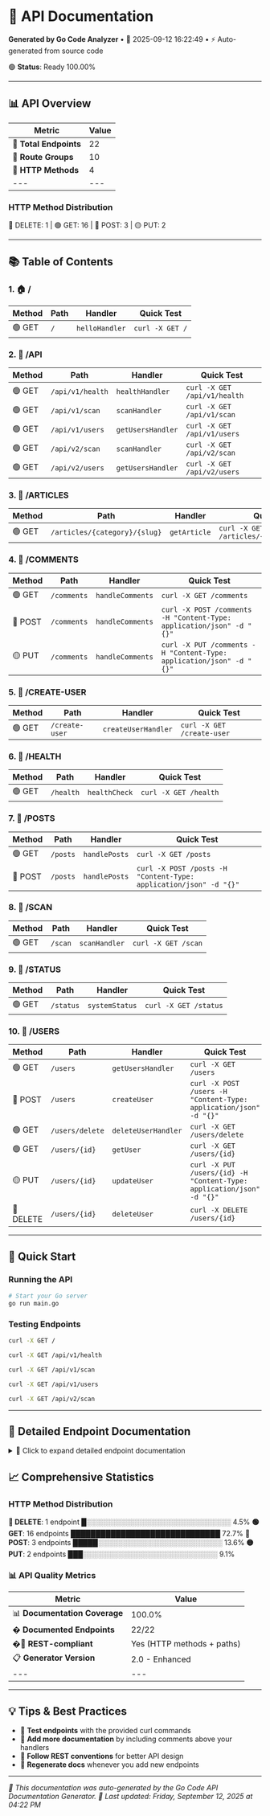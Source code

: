 # 🚀 API Documentation

**Generated by Go Code Analyzer** • 📅 2025-09-12 16:22:49 • ⚡ Auto-generated from source code

🟢 **Status**: Ready 100.00%

---

## 📊 API Overview

| Metric | Value |
|---|-----|
| 🔗 **Total Endpoints** | 22 |
| 📁 **Route Groups** | 10 |
| 🔧 **HTTP Methods** | 4 |
|---|---|

### HTTP Method Distribution

🔴 DELETE: 1 | 🟢 GET: 16 | 🔵 POST: 3 | 🟡 PUT: 2

---

## 📚 Table of Contents

### 1. 🏠 /

| Method | Path | Handler | Quick Test |
|--------|------|---------|------------|
| 🟢 GET | `/` | `helloHandler` | `curl -X GET /` |


### 2. 📁 /API

| Method | Path | Handler | Quick Test |
|--------|------|---------|------------|
| 🟢 GET | `/api/v1/health` | `healthHandler` | `curl -X GET /api/v1/health` |
| 🟢 GET | `/api/v1/scan` | `scanHandler` | `curl -X GET /api/v1/scan` |
| 🟢 GET | `/api/v1/users` | `getUsersHandler` | `curl -X GET /api/v1/users` |
| 🟢 GET | `/api/v2/scan` | `scanHandler` | `curl -X GET /api/v2/scan` |
| 🟢 GET | `/api/v2/users` | `getUsersHandler` | `curl -X GET /api/v2/users` |


### 3. 📁 /ARTICLES

| Method | Path | Handler | Quick Test |
|--------|------|---------|------------|
| 🟢 GET | `/articles/{category}/{slug}` | `getArticle` | `curl -X GET /articles/{category}/{slug}` |


### 4. 📁 /COMMENTS

| Method | Path | Handler | Quick Test |
|--------|------|---------|------------|
| 🟢 GET | `/comments` | `handleComments` | `curl -X GET /comments` |
| 🔵 POST | `/comments` | `handleComments` | `curl -X POST /comments -H "Content-Type: application/json" -d "{}"` |
| 🟡 PUT | `/comments` | `handleComments` | `curl -X PUT /comments -H "Content-Type: application/json" -d "{}"` |


### 5. 📁 /CREATE-USER

| Method | Path | Handler | Quick Test |
|--------|------|---------|------------|
| 🟢 GET | `/create-user` | `createUserHandler` | `curl -X GET /create-user` |


### 6. 📁 /HEALTH

| Method | Path | Handler | Quick Test |
|--------|------|---------|------------|
| 🟢 GET | `/health` | `healthCheck` | `curl -X GET /health` |


### 7. 📁 /POSTS

| Method | Path | Handler | Quick Test |
|--------|------|---------|------------|
| 🟢 GET | `/posts` | `handlePosts` | `curl -X GET /posts` |
| 🔵 POST | `/posts` | `handlePosts` | `curl -X POST /posts -H "Content-Type: application/json" -d "{}"` |


### 8. 📁 /SCAN

| Method | Path | Handler | Quick Test |
|--------|------|---------|------------|
| 🟢 GET | `/scan` | `scanHandler` | `curl -X GET /scan` |


### 9. 📁 /STATUS

| Method | Path | Handler | Quick Test |
|--------|------|---------|------------|
| 🟢 GET | `/status` | `systemStatus` | `curl -X GET /status` |


### 10. 📁 /USERS

| Method | Path | Handler | Quick Test |
|--------|------|---------|------------|
| 🟢 GET | `/users` | `getUsersHandler` | `curl -X GET /users` |
| 🔵 POST | `/users` | `createUser` | `curl -X POST /users -H "Content-Type: application/json" -d "{}"` |
| 🟢 GET | `/users/delete` | `deleteUserHandler` | `curl -X GET /users/delete` |
| 🟢 GET | `/users/{id}` | `getUser` | `curl -X GET /users/{id}` |
| 🟡 PUT | `/users/{id}` | `updateUser` | `curl -X PUT /users/{id} -H "Content-Type: application/json" -d "{}"` |
| 🔴 DELETE | `/users/{id}` | `deleteUser` | `curl -X DELETE /users/{id}` |


---

## 🚀 Quick Start

### Running the API
```bash
# Start your Go server
go run main.go
```

### Testing Endpoints
```bash
curl -X GET /
```
```bash
curl -X GET /api/v1/health
```
```bash
curl -X GET /api/v1/scan
```
```bash
curl -X GET /api/v1/users
```
```bash
curl -X GET /api/v2/scan
```
---

## 🔧 Detailed Endpoint Documentation

<details>
<summary>📖 Click to expand detailed endpoint documentation</summary>

### 🏠 / Endpoints

<details>
<summary>🟢 GET `/`</summary>

**📝 Overview**
| Property | Value |
|---|-----|
| 🔧 Handler | `helloHandler` |
| 📖 Description | Router example file - contains the actual route registrations |

**🧪 Testing**
```bash
curl -X GET /
```

**💡 Expected Response**
```json
{
  "message": "Success response"
}
```
</details>


---

### 📁 /API Endpoints

<details>
<summary>🟢 GET `/api/v1/health`</summary>

**📝 Overview**
| Property | Value |
|---|-----|
| 🔧 Handler | `healthHandler` |
| 📖 Description | REST-style routes |

**🧪 Testing**
```bash
curl -X GET /api/v1/health
```

**💡 Expected Response**
```json
{"status": "ok"}
```
</details>

<details>
<summary>🟢 GET `/api/v1/scan`</summary>

**📝 Overview**
| Property | Value |
|---|-----|
| 🔧 Handler | `scanHandler` |
| 📖 Description | REST-style routes |

**🧪 Testing**
```bash
curl -X GET /api/v1/scan
```

**💡 Expected Response**
```json
{
  "message": "Success response"
}
```
</details>

<details>
<summary>🟢 GET `/api/v1/users`</summary>

**📝 Overview**
| Property | Value |
|---|-----|
| 🔧 Handler | `getUsersHandler` |
| 📖 Description | REST |

**🧪 Testing**
```bash
curl -X GET /api/v1/users
```

**💡 Expected Response**
```json
[
  {
    "id": 1,
    "name": "John Doe",
    "email": "john@example.com"
  }
]
```
</details>

<details>
<summary>🟢 GET `/api/v2/scan`</summary>

**📝 Overview**
| Property | Value |
|---|-----|
| 🔧 Handler | `scanHandler` |
| 📖 Description | Framework examples file - demonstrates different web framework patterns This shows the actual code patterns that t |

**🧪 Testing**
```bash
curl -X GET /api/v2/scan
```

**💡 Expected Response**
```json
{
  "message": "Success response"
}
```
</details>

<details>
<summary>🟢 GET `/api/v2/users`</summary>

**📝 Overview**
| Property | Value |
|---|-----|
| 🔧 Handler | `getUsersHandler` |
| 📖 Description | Framework examples file - demonstrates different web framework pat |

**🧪 Testing**
```bash
curl -X GET /api/v2/users
```

**💡 Expected Response**
```json
[
  {
    "id": 1,
    "name": "John Doe",
    "email": "john@example.com"
  }
]
```
</details>


---

### 📁 /ARTICLES Endpoints

<details>
<summary>🟢 GET `/articles/{category}/{slug}`</summary>

**📝 Overview**
| Property | Value |
|---|-----|
| 🔧 Handler | `getArticle` |
| 📖 Description | Multiple methods on same path - Gorilla Mux Path Handler |

**🧪 Testing**
```bash
curl -X GET /articles/{category}/{slug}
```

**💡 Expected Response**
```json
{
  "message": "Success response"
}
```
</details>


---

### 📁 /COMMENTS Endpoints

<details>
<summary>🟢 GET `/comments`</summary>

**📝 Overview**
| Property | Value |
|---|-----|
| 🔧 Handler | `handleComments` |
| 📖 Description | Basic Mux patterns - Gorilla Mux Handler |

**🧪 Testing**
```bash
curl -X GET /comments
```

**💡 Expected Response**
```json
{
  "message": "Success response"
}
```
</details>

<details>
<summary>🔵 POST `/comments`</summary>

**📝 Overview**
| Property | Value |
|---|-----|
| 🔧 Handler | `handleComments` |
| 📖 Description | Basic Mux patterns - Gorilla Mux Handler |

**🧪 Testing**
```bash
curl -X POST /comments -H "Content-Type: application/json" -d "{}"
```

**💡 Expected Response**
```json
{
  "message": "Success response"
}
```
</details>

<details>
<summary>🟡 PUT `/comments`</summary>

**📝 Overview**
| Property | Value |
|---|-----|
| 🔧 Handler | `handleComments` |
| 📖 Description | Basic Mux patterns - Gorilla Mux Handler |

**🧪 Testing**
```bash
curl -X PUT /comments -H "Content-Type: application/json" -d "{}"
```

**💡 Expected Response**
```json
{
  "message": "Success response"
}
```
</details>


---

### 📁 /CREATE-USER Endpoints

<details>
<summary>🟢 GET `/create-user`</summary>

**📝 Overview**
| Property | Value |
|---|-----|
| 🔧 Handler | `createUserHandler` |
| 📖 Description | Router example file - contains the actual route registrations This is separate from handlers to demonstrate pattern matching |

**🧪 Testing**
```bash
curl -X GET /create-user
```

**💡 Expected Response**
```json
{
  "message": "Success response"
}
```
</details>


---

### 📁 /HEALTH Endpoints

<details>
<summary>🟢 GET `/health`</summary>

**📝 Overview**
| Property | Value |
|---|-----|
| 🔧 Handler | `healthCheck` |
| 📖 Description | Multiple methods on same path - Gorilla Mux Handler | Basic routes |

**🧪 Testing**
```bash
curl -X GET /health
```

**💡 Expected Response**
```json
{"status": "ok"}
```
</details>


---

### 📁 /POSTS Endpoints

<details>
<summary>🟢 GET `/posts`</summary>

**📝 Overview**
| Property | Value |
|---|-----|
| 🔧 Handler | `handlePosts` |
| 📖 Description | Basic Mux patterns - Gorilla Mux Handler |

**🧪 Testing**
```bash
curl -X GET /posts
```

**💡 Expected Response**
```json
{
  "message": "Success response"
}
```
</details>

<details>
<summary>🔵 POST `/posts`</summary>

**📝 Overview**
| Property | Value |
|---|-----|
| 🔧 Handler | `handlePosts` |
| 📖 Description | Basic Mux patterns - Gorilla Mux Handler |

**🧪 Testing**
```bash
curl -X POST /posts -H "Content-Type: application/json" -d "{}"
```

**💡 Expected Response**
```json
{
  "message": "Success response"
}
```
</details>


---

### 📁 /SCAN Endpoints

<details>
<summary>🟢 GET `/scan`</summary>

**📝 Overview**
| Property | Value |
|---|-----|
| 🔧 Handler | `scanHandler` |
| 📖 Description | Basic routes |

**🧪 Testing**
```bash
curl -X GET /scan
```

**💡 Expected Response**
```json
{
  "message": "Success response"
}
```
</details>


---

### 📁 /STATUS Endpoints

<details>
<summary>🟢 GET `/status`</summary>

**📝 Overview**
| Property | Value |
|---|-----|
| 🔧 Handler | `systemStatus` |
| 📖 Description | Mux Path patterns - Gorilla Mux Handler |

**🧪 Testing**
```bash
curl -X GET /status
```

**💡 Expected Response**
```json
{
  "message": "Success response"
}
```
</details>


---

### 📁 /USERS Endpoints

<details>
<summary>🟢 GET `/users`</summary>

**📝 Overview**
| Property | Value |
|---|-----|
| 🔧 Handler | `getUsersHandler` |
| 📖 Description | Router example file - contains the actual route registrations This is separate from handlers to | Standard net/http route regi |

**🧪 Testing**
```bash
curl -X GET /users
```

**💡 Expected Response**
```json
[
  {
    "id": 1,
    "name": "John Doe",
    "email": "john@example.com"
  }
]
```
</details>

<details>
<summary>🔵 POST `/users`</summary>

**📝 Overview**
| Property | Value |
|---|-----|
| 🔧 Handler | `createUser` |
| 📖 Description | Router endpoint - Gorilla Mux Handler |

**🧪 Testing**
```bash
curl -X POST /users -H "Content-Type: application/json" -d "{}"
```

**💡 Expected Response**
```json
{
  "id": 3,
  "name": "New User",
  "email": "new@example.com"
}
```
</details>

<details>
<summary>🟢 GET `/users/delete`</summary>

**📝 Overview**
| Property | Value |
|---|-----|
| 🔧 Handler | `deleteUserHandler` |
| 📖 Description | Basic routes |

**🧪 Testing**
```bash
curl -X GET /users/delete
```

**💡 Expected Response**
```json
[
  {
    "id": 1,
    "name": "John Doe",
    "email": "john@example.com"
  }
]
```
</details>

<details>
<summary>🟢 GET `/users/{id}`</summary>

**📝 Overview**
| Property | Value |
|---|-----|
| 🔧 Handler | `getUser` |
| 📖 Description | Basic Mux patterns - Gorilla Mux Handler |

**🧪 Testing**
```bash
curl -X GET /users/{id}
```

**💡 Expected Response**
```json
[
  {
    "id": 1,
    "name": "John Doe",
    "email": "john@example.com"
  }
]
```
</details>

<details>
<summary>🟡 PUT `/users/{id}`</summary>

**📝 Overview**
| Property | Value |
|---|-----|
| 🔧 Handler | `updateUser` |
| 📖 Description | Basic Mux patterns - Gorilla Mux Handler |

**🧪 Testing**
```bash
curl -X PUT /users/{id} -H "Content-Type: application/json" -d "{}"
```

**💡 Expected Response**
</details>

<details>
<summary>🔴 DELETE `/users/{id}`</summary>

**📝 Overview**
| Property | Value |
|---|-----|
| 🔧 Handler | `deleteUser` |
| 📖 Description | Basic Mux patterns - Gorilla Mux Handler |

**🧪 Testing**
```bash
curl -X DELETE /users/{id}
```

**💡 Expected Response**
</details>


---

</details>

## 📈 Comprehensive Statistics

### HTTP Method Distribution

**🔴 DELETE**: 1 endpoint █░░░░░░░░░░░░░░░░░░░░░░░░░░░░░ 4.5%
**🟢 GET**: 16 endpoints ██████████████████████████████ 72.7%
**🔵 POST**: 3 endpoints █████░░░░░░░░░░░░░░░░░░░░░░░░░ 13.6%
**🟡 PUT**: 2 endpoints ███░░░░░░░░░░░░░░░░░░░░░░░░░░░ 9.1%

### 📊 API Quality Metrics

| Metric | Value |
|---|-----|
| 📊 **Documentation Coverage** | 100.0% |
| � **Documented Endpoints** | 22/22 |
| �🚀 **REST-compliant** | Yes (HTTP methods + paths) |
| 📋 **Generator Version** | 2.0 - Enhanced |
|---|---|

---

## 💡 Tips & Best Practices

- 🧪 **Test endpoints** with the provided curl commands
- 📖 **Add more documentation** by including comments above your handlers
- 🎯 **Follow REST conventions** for better API design
- 🔧 **Regenerate docs** whenever you add new endpoints


---

*📄 This documentation was auto-generated by the Go Code API Documentation Generator.*
*🤖 Last updated: Friday, September 12, 2025 at 04:22 PM*
